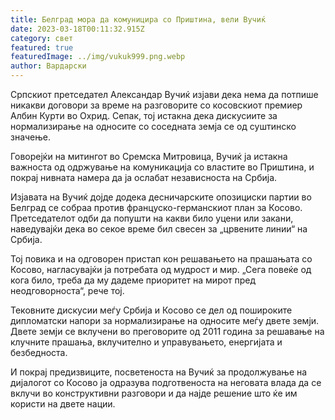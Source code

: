 ```yaml
---
title: Белград мора да комуницира со Приштина, вели Вучиќ
date: 2023-03-18T00:11:32.915Z
category: свет
featured: true
featuredImage: ../img/vukuk999.png.webp
author: Вардарски
---
```


Српскиот претседател Александар Вучиќ изјави дека нема да потпише никакви договори за време на разговорите со косовскиот премиер Албин Курти во Охрид. Сепак, тој истакна дека дискусиите за нормализирање на односите со соседната земја се од суштинско значење.

Говорејќи на митингот во Сремска Митровица, Вучиќ ја истакна важноста од одржување на комуникација со властите во Приштина, и покрај нивната намера да ја ослабат независноста на Србија.

Изјавата на Вучиќ дојде додека десничарските опозициски партии во Белград се собраа против француско-германскиот план за Косово. Претседателот одби да попушти на какви било уцени или закани, наведувајќи дека во секое време бил свесен за „црвените линии“ на Србија.

Тој повика и на одговорен пристап кон решавањето на прашањата со Косово, нагласувајќи ја потребата од мудрост и мир. „Сега повеќе од кога било, треба да му дадеме приоритет на мирот пред неодговорноста“, рече тој.

Тековните дискусии меѓу Србија и Косово се дел од пошироките дипломатски напори за нормализирање на односите меѓу двете земји. Двете земји се вклучени во преговорите од 2011 година за решавање на клучните прашања, вклучително и управувањето, енергијата и безбедноста.

И покрај предизвиците, посветеноста на Вучиќ за продолжување на дијалогот со Косово ја одразува подготвеноста на неговата влада да се вклучи во конструктивни разговори и да најде решение што ќе им користи на двете нации.
